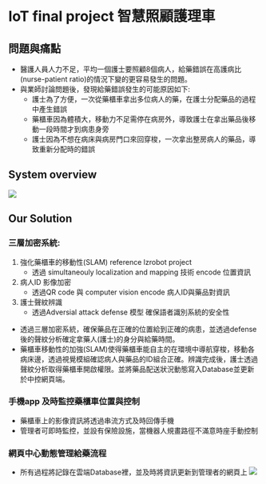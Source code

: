 # IoT final project 智慧照顧護理車

## 問題與痛點
* 醫護人員人力不足，平均一個護士要照顧8個病人，給藥錯誤在高護病比(nurse-patient ratio)的情況下變的更容易發生的問題。
* 與業師討論問題後，發現給藥錯誤發生的可能原因如下:
    * 護士為了方便，一次從藥櫃車拿出多位病人的藥，在護士分配藥品的過程中產生錯誤
    * 藥櫃車因為體積大，移動力不足需停在病房外，導致護士在拿出藥品後移動一段時間才到病患身旁
    * 護士因為不想在病床與病房門口來回穿梭，一次拿出整房病人的藥品，導致重新分配時的錯誤
## System overview
![](https://i.imgur.com/C8kSI37.png)

## Our Solution
### 三層加密系統:
1. 強化藥櫃車的移動性(SLAM) reference lzrobot project
    * 透過 simultaneouly localization and mapping 技術 encode 位置資訊
2. 病人ID 影像加密
    * 透過QR code 與 computer vision encode 病人ID與藥品對資訊
3. 護士聲紋辨識
    * 透過Adversial attack defense 模型 確保語者識別系統的安全性
* 透過三層加密系統，確保藥品在正確的位置給到正確的病患，並透過defense後的聲紋分析確定拿藥人(護士)的身分與給藥時間。
* 藥櫃車移動性的加強(SLAM)使得藥櫃車能自主的在環境中導航穿梭，移動各病床邊，透過視覺模組確認病人與藥品的ID組合正確。辨識完成後，護士透過聲紋分析取得藥櫃車開啟權限。並將藥品配送狀況動態寫入Database並更新於中控網頁端。
### 手機app 及時監控藥櫃車位置與控制
* 藥櫃車上的影像資訊將透過串流方式及時回傳手機
* 管理者可即時監控，並設有保險設施，當機器人規畫路徑不滿意時座手動控制

### 網頁中心動態管理給藥流程
* 所有過程將記錄在雲端Database裡，並及時將資訊更新到管理者的網頁上
![](https://i.imgur.com/xGJEAaM.png)
